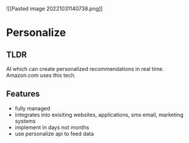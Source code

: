 ![[Pasted image 20221031140738.png]]
# Personalize

## TLDR
AI which can create personalized recommendations in real time. Amazon.com uses this tech.

## Features
- fully managed
- integrates into exisiting websites, applications, sms email, marketing systems
- implement in days not months
- use personalize api to feed data